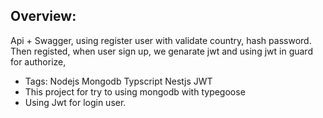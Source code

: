 ## Overview:
Api + Swagger, using register user with validate country, hash password. Then registed, when user sign up, we genarate jwt and using jwt in guard for authorize,  

- Tags: Nodejs Mongodb Typscript Nestjs JWT
- This project for try to using mongodb with typegoose
- Using Jwt for login user.
